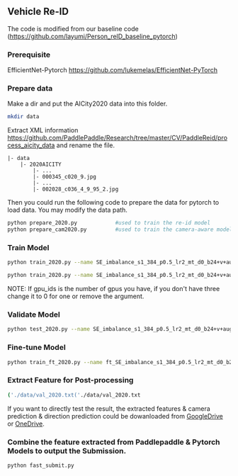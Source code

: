 ## Vehicle Re-ID
The code is modified from our baseline code (https://github.com/layumi/Person_reID_baseline_pytorch)

### Prerequisite
EfficientNet-Pytorch https://github.com/lukemelas/EfficientNet-PyTorch

### Prepare data
Make a dir and put the AICity2020 data into this folder.
```bash
mkdir data
```
Extract XML information https://github.com/PaddlePaddle/Research/tree/master/CV/PaddleReid/process_aicity_data 
and rename the file. 
```
|- data
    |- 2020AICITY
        |- ...
        |- 000345_c020_9.jpg
        |- ...
        |- 002028_c036_4_9_95_2.jpg
```

Then you could run the following code to prepare the data for pytorch to load data. You may modify the data path.
```bash
python prepare_2020.py            #used to train the re-id model
python prepare_cam2020.py         #used to train the camera-aware model
```

### Train Model
```bash
python train_2020.py --name SE_imbalance_s1_384_p0.5_lr2_mt_d0_b24+v+aug   --warm_epoch 5 --droprate 0 --stride 1 --erasing_p 0.5 --autoaug --inputsize 384 --lr 0.02 --use_SE  --gpu_ids 0,1,2  --train_virtual --batchsize 24
```
```bash
python train_2020.py --name SE_imbalance_s1_384_p0.5_lr2_mt_d0_b24+v+aug   --warm_epoch 5 --droprate 0 --stride 1 --erasing_p 0.5 --autoaug --inputsize 384 --lr 0.02 --use_SE  --gpu_ids 0  --train_virtual --batchsize 24
```
NOTE: If gpu_ids is the number of gpus you have, if you don't have three change it to 0 for one or remove the argument.
### Validate Model
```bash
python test_2020.py --name SE_imbalance_s1_384_p0.5_lr2_mt_d0_b24+v+aug
```

### Fine-tune Model
```bash
python train_ft_2020.py --name ft_SE_imbalance_s1_384_p0.5_lr2_mt_d0_b24+v+aug  --init_name SE_imbalance_s1_384_p0.5_lr2_mt_d0_b24+v+aug  --droprate 0 --stride 1 --erasing_p 0.5 --inputsize 384 --lr 0.02 --use_SE  --gpu_ids 0  --train_all --batchsize 24
```

### Extract Feature for Post-processing
```bash
('./data/val_2020.txt('./data/val_2020.txt
```

If you want to directly test the result, the extracted features & camera prediction & direction prediction could be dowanloaded from [GoogleDrive](https://drive.google.com/file/d/1RAQFT9umi6kTehFRiISu0g9xKI3PScbc/view?usp=sharing) or [OneDrive](https://studentutsedu-my.sharepoint.com/:u:/g/personal/12639605_student_uts_edu_au/ES6hLEPxZpBNhniTczS6R9sBURNdPqG-l2krgO4joUH4UA?e=lJEhTr).

### Combine the feature extracted from Paddlepaddle & Pytorch Models to output the Submission.
```bash
python fast_submit.py
```
